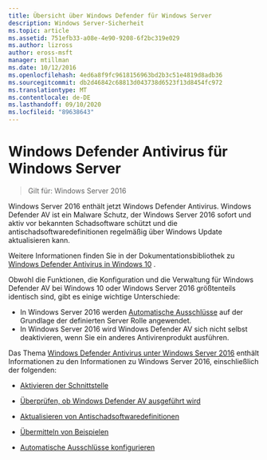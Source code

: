 ```yaml
---
title: Übersicht über Windows Defender für Windows Server
description: Windows Server-Sicherheit
ms.topic: article
ms.assetid: 751efb33-a08e-4e90-9208-6f2bc319e029
ms.author: lizross
author: eross-msft
manager: mtillman
ms.date: 10/12/2016
ms.openlocfilehash: 4ed6a8f9fc9618156963bd2b3c51e4819d8adb36
ms.sourcegitcommit: db2d46842c68813d043738d6523f13d8454fc972
ms.translationtype: MT
ms.contentlocale: de-DE
ms.lasthandoff: 09/10/2020
ms.locfileid: "89638643"
---
```

# <a name="windows-defender-antivirus-for-windows-server"></a>Windows Defender Antivirus für Windows Server

>Gilt für: Windows Server 2016

Windows Server 2016 enthält jetzt Windows Defender Antivirus. Windows Defender AV ist ein Malware Schutz, der Windows Server 2016 sofort und aktiv vor bekannten Schadsoftware schützt und die antischadsoftwaredefinitionen regelmäßig über Windows Update aktualisieren kann.

Weitere Informationen finden Sie in der Dokumentationsbibliothek zu [Windows Defender Antivirus in Windows 10](/windows/threat-protection/windows-defender-antivirus/windows-defender-antivirus-in-windows-10) .


Obwohl die Funktionen, die Konfiguration und die Verwaltung für Windows Defender AV bei Windows 10 oder Windows Server 2016 größtenteils identisch sind, gibt es einige wichtige Unterschiede:

- In Windows Server 2016 werden [Automatische Ausschlüsse](/windows/threat-protection/windows-defender-antivirus/configure-server-exclusions-windows-defender-antivirus) auf der Grundlage der definierten Server Rolle angewendet.
- In Windows Server 2016 wird Windows Defender AV sich nicht selbst deaktivieren, wenn Sie ein anderes Antivirenprodukt ausführen.

Das Thema [Windows Defender Antivirus unter Windows Server 2016](/windows/threat-protection/windows-defender-antivirus/windows-defender-antivirus-on-windows-server-2016) enthält Informationen zu den Informationen zu Windows Server 2016, einschließlich der folgenden:

-   [Aktivieren der Schnittstelle](/windows/threat-protection/windows-defender-antivirus/windows-defender-antivirus-on-windows-server-2016#BKMK_UsingDef)

-   [Überprüfen, ob Windows Defender AV ausgeführt wird]( /windows/threat-protection/windows-defender-antivirus/windows-defender-antivirus-on-windows-server-2016#BKMK_DefRun)

-   [Aktualisieren von Antischadsoftwaredefinitionen]( /windows/threat-protection/windows-defender-antivirus/windows-defender-antivirus-on-windows-server-2016#BKMK_UpdateDef)

-   [Übermitteln von Beispielen]( /windows/threat-protection/windows-defender-antivirus/windows-defender-antivirus-on-windows-server-2016#BKMK_DefSamples)

-   [Automatische Ausschlüsse konfigurieren]( /windows/threat-protection/windows-defender-antivirus/windows-defender-antivirus-on-windows-server-2016#BKMK_DefExclusions)